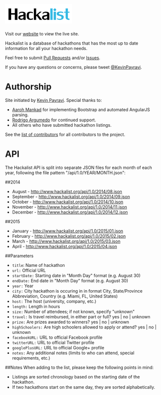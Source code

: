 ![hackalist-logo](images/logo.png)
=================================
Visit our [website](http://hackalist.org) to view the live site.

Hackalist is a database of hackathons that has the most up to date information for all your hackathon needs.

Feel free to submit [Pull Requests](http://github.com/Hackalist/Hackalist.github.io/pulls) and/or [Issues](http://github.com/Hackalist/Hackalist.github.io/issues).

If you have any questions or concerns, please tweet [@KevinPayravi](http://twitter.com/KevinPayravi).

Authorship
=================================
Site initiated by [Kevin Payravi](http://www.kevinpayravi.com/). Special thanks to:
* [Aaroh Mankad](https://github.com/aarohmankad) for implementing Bootstrap and automated AngularJS parsing.
* [Rodrigo Argumedo](https://github.com/rodrigoargumedo) for continued support.
* All others who have submitted hackathon listings.

See the [list of contributors](https://github.com/Hackalist/Hackalist.github.io/graphs/contributors) for all contributors to the project.

API
=================================
The Hackalist API is split into separate JSON files for each month of each year, following the file pattern "/api/1.0/YEAR/MONTH.json":

##2014
* August - http://www.hackalist.org/api/1.0/2014/08.json
* September - http://www.hackalist.org/api/1.0/2014/09.json
* October - http://www.hackalist.org/api/1.0/2014/10.json
* November - http://www.hackalist.org/api/1.0/2014/11.json
* December - http://www.hackalist.org/api/1.0/2014/12.json


##2015
* January - http://www.hackalist.org/api/1.0/2015/01.json
* February - http://www.hackalist.org/api/1.0/2015/02.json
* March - http://www.hackalist.org/api/1.0/2015/03.json
* April - http://www.hackalist.org/api/1.0/2015/04.json

##Parameters
* `title`: Name of hackathon
* `url:` Official URL
* `startDate:` Starting date in "Month Day" format (e.g. August 30)
* `endDate:` End date in "Month Day" format (e.g. August 30)
* `year:` Year
* `city:` City hackathon is occuring in in format City, State/Province Abbreviation, Country (e.g. Miami, FL, United States)
* `host:` The host (university, company, etc.)
* `length:` Length in hours
* `size:` Number of attendees; if not known, specify "unknown"
* `travel:` Is travel reimbursed, in either part or full? yes | no | unknown
* `prize:` Are prizes awarded to winners? yes | no | unknown
* `highSchoolers:` Are high schoolers allowed to apply or attend? yes | no | unknown
* `facebookURL:` URL to official Facebook profile
* `twitterURL:` URL to official Twitter profile
* `googlePlusURL:` URL to official Google+ profile
* `notes:` Any additional notes (limits to who can attend, special requirements, etc.)


##Notes
When adding to the list, please keep the following points in mind:
* Listings are sorted chronology based on the starting date of the hackathon.
* If two hackathons start on the same day, they are sorted alphabetically.
